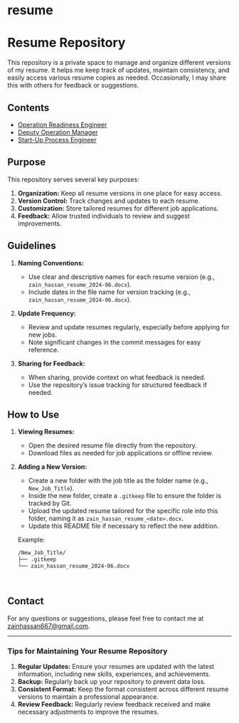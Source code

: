 # resume
# Resume Repository

This repository is a private space to manage and organize different versions of my resume. It helps me keep track of updates, maintain consistency, and easily access various resume copies as needed. Occasionally, I may share this with others for feedback or suggestions.

## Contents

- [Operation Readiness Engineer](./Operation_Readiness_Engineer/zain_hassan_resume_2024-06.docx)
- [Deputy Operation Manager](./Deputy_Operation_Manager/zain_hassan_resume_2024-06.docx)
- [Start-Up Process Engineer](./Start-Up_Process_Engineer/zain_hassan_resume_2024-06.docx)

## Purpose

This repository serves several key purposes:

1. **Organization:** Keep all resume versions in one place for easy access.
2. **Version Control:** Track changes and updates to each resume.
3. **Customization:** Store tailored resumes for different job applications.
4. **Feedback:** Allow trusted individuals to review and suggest improvements.

## Guidelines

1. **Naming Conventions:**
   - Use clear and descriptive names for each resume version (e.g., `zain_hassan_resume_2024-06.docx`).
   - Include dates in the file name for version tracking (e.g., `zain_hassan_resume_2024-06.docx`).

2. **Update Frequency:**
   - Review and update resumes regularly, especially before applying for new jobs.
   - Note significant changes in the commit messages for easy reference.

3. **Sharing for Feedback:**
   - When sharing, provide context on what feedback is needed.
   - Use the repository’s issue tracking for structured feedback if needed.

## How to Use

1. **Viewing Resumes:**
   - Open the desired resume file directly from the repository.
   - Download files as needed for job applications or offline review.

2. **Adding a New Version:**
   - Create a new folder with the job title as the folder name (e.g., `New_Job_Title`).
   - Inside the new folder, create a `.gitkeep` file to ensure the folder is tracked by Git.
   - Upload the updated resume tailored for the specific role into this folder, naming it as `zain_hassan_resume_<date>.docx`.
   - Update this README file if necessary to reflect the new addition.

   Example:
   ```markdown
   /New_Job_Title/
   ├── .gitkeep
   └── zain_hassan_resume_2024-06.docx

  
## Contact

For any questions or suggestions, please feel free to contact me at zainhassan667@gmail.com.

---

### Tips for Maintaining Your Resume Repository

1. **Regular Updates:** Ensure your resumes are updated with the latest information, including new skills, experiences, and achievements.
2. **Backup:** Regularly back up your repository to prevent data loss.
3. **Consistent Format:** Keep the format consistent across different resume versions to maintain a professional appearance.
4. **Review Feedback:** Regularly review feedback received and make necessary adjustments to improve the resumes.
